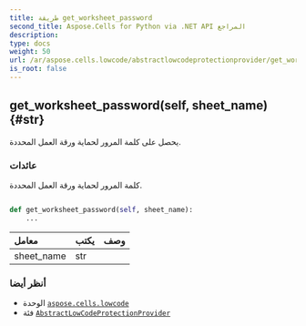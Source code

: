 ```yaml
---
title: طريقة get_worksheet_password
second_title: Aspose.Cells for Python via .NET API المراجع
description:
type: docs
weight: 50
url: /ar/aspose.cells.lowcode/abstractlowcodeprotectionprovider/get_worksheet_password/
is_root: false
---
```

##  get_worksheet_password(self, sheet_name) {#str}
يحصل على كلمة المرور لحماية ورقة العمل المحددة.


###  عائدات

كلمة المرور لحماية ورقة العمل المحددة.


```python

def get_worksheet_password(self, sheet_name):
    ...
```


| معامل| يكتب| وصف|
| :- | :- | :- |
| sheet_name | str |  |



###  أنظر أيضا
* الوحدة [`aspose.cells.lowcode`](../../)
* فئة [`AbstractLowCodeProtectionProvider`](/cells/python-net/ar/aspose.cells.lowcode/abstractlowcodeprotectionprovider)
